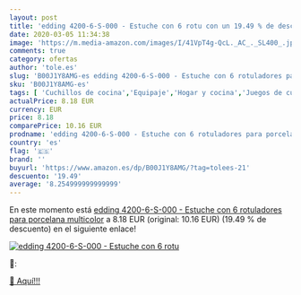 ```yaml
---
layout: post
title: 'edding 4200-6-S-000 - Estuche con 6 rotu con un 19.49 % de descuento'
date: 2020-03-05 11:34:38
image: 'https://m.media-amazon.com/images/I/41VpT4g-QcL._AC_._SL400_.jpg'
comments: true
category: ofertas
author: 'tole.es'
slug: 'B00J1Y8AMG-es edding 4200-6-S-000 - Estuche con 6 rotuladores para...'
sku: 'B00J1Y8AMG-es'
tags: [ 'Cuchillos de cocina','Equipaje','Hogar y cocina','Juegos de cuchillos de cocina','Mochilas','Mochilas tipo casual','Utensilios de cocina','rotuladores', ]
actualPrice: 8.18 EUR
currency: EUR
price: 8.18
comparePrice: 10.16 EUR
prodname: 'edding 4200-6-S-000 - Estuche con 6 rotuladores para porcelana  multicolor'
country: 'es'
flag: '🇪🇸'
brand: ''
buyurl: 'https://www.amazon.es/dp/B00J1Y8AMG/?tag=tolees-21'
descuento: '19.49'
average: '8.254999999999999'
---
```


En este momento está [edding 4200-6-S-000 - Estuche con 6 rotuladores para porcelana  multicolor](https://www.amazon.es/dp/B00J1Y8AMG/?tag=tolees-21) a 8.18 EUR (original: 10.16 EUR) (19.49 %  de descuento) en el siguiente enlace!

[![edding 4200-6-S-000 - Estuche con 6 rotu](https://m.media-amazon.com/images/I/41VpT4g-QcL._AC_._SL400_.jpg)](https://www.amazon.es/dp/B00J1Y8AMG/?tag=tolees-21)

🔎:


[🛒 Aquí!!!](https://www.amazon.es/dp/B00J1Y8AMG/?tag=tolees-21)

